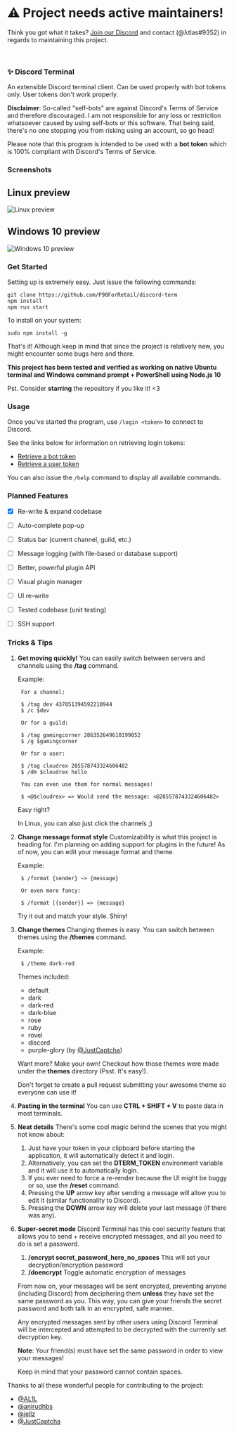 # ⚠️ Project needs active maintainers!

Think you got what it takes? [Join our Discord](https://discord.gg/H3eMUXp) and contact (@λtlas#9352) in regards to maintaining this project.

<br/>

### ✨ Discord Terminal

An extensible Discord terminal client. Can be used properly with bot tokens only. User tokens don't work properly.

**Disclaimer**: So-called "self-bots" are against Discord's Terms of Service and therefore discouraged. I am not responsible for any loss or restriction whatsoever caused by using self-bots or this software. That being said, there's no one stopping you from risking using an account, so go head!

Please note that this program is intended to be used with a **bot token** which is 100% compliant with Discord's Terms of Service.

### Screenshots

## Linux preview
![Linux preview](https://i.imgur.com/CBbhXTP.gif)

## Windows 10 preview
![Windows 10 preview](https://i.ibb.co/JK3SGdJ/e.png)

### Get Started

Setting up is extremely easy. Just issue the following commands:

```shell
git clone https://github.com/P90ForRetail/discord-term
npm install
npm run start
```

To install on your system:

```shell
sudo npm install -g
```

That's it! Although keep in mind that since the project is relatively new, you might encounter some bugs here and there.

**This project has been tested and verified as working on native Ubuntu terminal and Windows command prompt + PowerShell using Node.js 10**

Pst. Consider **starring** the repository if you like it! <3


### Usage

Once you've started the program, use `/login <token>` to connect to Discord.

See the links below for information on retrieving login tokens:

* [Retrieve a bot token](https://discordapp.com/developers/applications/me)
* [Retrieve a user token](https://discordhelp.net/discord-token)

You can also issue the `/help` command to display all available commands.

### Planned Features

- [X] Re-write & expand codebase

- [ ] Auto-complete pop-up

- [ ] Status bar (current channel, guild, etc.)

- [ ] Message logging (with file-based or database support)

- [ ] Better, powerful plugin API

- [ ] Visual plugin manager

- [ ] UI re-write

- [ ] Tested codebase (unit testing)

- [ ] SSH support

### Tricks & Tips

1. **Get moving quickly!**
    You can easily switch between servers and channels using the **/tag** command.

    Example:

        For a channel:

        $ /tag dev 437051394592210944
        $ /c $dev

        Or for a guild:

        $ /tag gamingcorner 286352649610199052
        $ /g $gamingcorner

        Or for a user:

        $ /tag cloudrex 285578743324606482
        $ /dm $cloudrex hello

        You can even use them for normal messages!

        $ <@$cloudrex> => Would send the message: <@285578743324606482>

    Easy right?

    In Linux, you can also just click the channels ;)

2. **Change message format style**
    Customizability is what this project is heading for. I'm planning on adding support for plugins in the future! As of now, you can edit your message format and theme.

    Example:

        $ /format {sender} ~> {message}

        Or even more fancy:

        $ /format [{sender}] => {message}

    Try it out and match your style. Shiny!

3. **Change themes**
    Changing themes is easy. You can switch between themes using the **/themes** command.

    Example:

        $ /theme dark-red

    Themes included:

    * default
    * dark
    * dark-red
    * dark-blue
    * rose
    * ruby
    * rovel
    * discord
    * purple-glory (by [@JustCaptcha](https://github.com/JustCaptcha))

    Want more? Make your own! Checkout how those themes were made under the **themes** directory (Psst. It's easy!).

    Don't forget to create a pull request submitting your awesome theme so everyone can use it!

4. **Pasting in the terminal** You can use **CTRL + SHIFT + V** to paste data in most terminals.

5. **Neat details** There's some cool magic behind the scenes that you might not know about:
    1. Just have your token in your clipboard before starting the application, it will automatically detect it and login.
    2. Alternatively, you can set the **DTERM_TOKEN** environment variable and it will use it to automatically login.
    3. If you ever need to force a re-render because the UI might be buggy or so, use the **/reset** command.
    4. Pressing the **UP** arrow key after sending a message will allow you to edit it (similar functionality to Discord).
    5. Pressing the **DOWN** arrow key will delete your last message (if there was any).

6. **Super-secret mode** Discord Terminal has this cool security feature that allows you to send + receive encrypted messages, and all you need to do is set a password.

    1. **/encrypt secret_password_here_no_spaces** This will set your decryption/encryption password
    2. **/doencrypt** Toggle automatic encryption of messages

    From now on, your messages will be sent encrypted, preventing anyone (including Discord) from deciphering them **unless** they have set the same password as you. This way, you can give your friends the secret password and both talk in an encrypted, safe manner.

    Any encrypted messages sent by other users using Discord Terminal will be intercepted and attempted to be decrypted with the currently set decryption key.

    **Note**: Your friend(s) must have set the same password in order to view your messages!

    Keep in mind that your password cannot contain spaces.

Thanks to all these wonderful people for contributing to the project:

* [@AL1L](https://github.com/AL1L)
* [@anirudhbs](https://github.com/anirudhbs)
* [@jellz](https://github.com/jellz)
* [@JustCaptcha](https://github.com/JustCaptcha)
